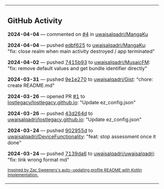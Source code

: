 <table><tr><td valign="top" width="100%">    

## GitHub Activity

**2024-04-04** — commented on [#4](https://github.com/uwaisalqadri/MangaKu/issues/4#issuecomment-2037419956) in [uwaisalqadri/MangaKu](https://github.com/uwaisalqadri/MangaKu)

**2024-04-04** — pushed [edbf625](https://github.com/uwaisalqadri/MangaKu/commits/edbf625688917d1362703791833b2bc63a9dae5c) to [uwaisalqadri/MangaKu](https://github.com/uwaisalqadri/MangaKu): "fix: close realm when main activity destroyed / app terminated"

**2024-04-02** — pushed [7415b93](https://github.com/uwaisalqadri/MusaicFM/commits/7415b9320b3e648e47b70b0511191c1212704940) to [uwaisalqadri/MusaicFM](https://github.com/uwaisalqadri/MusaicFM): "fix: remove default values and get bundle identifier directly"

**2024-03-31** — pushed [9e1e270](https://github.com/uwaisalqadri/Gist/commits/9e1e2701a2f74cbf10f3c9ba5de30ee09c677f9c) to [uwaisalqadri/Gist](https://github.com/uwaisalqadri/Gist): "chore: create README.md"

**2024-03-26** — opened PR [#1](https://github.com/lostlegacy/lostlegacy.github.io/pull/1) to [lostlegacy/lostlegacy.github.io](https://github.com/lostlegacy/lostlegacy.github.io): "Update ez_config.json"

**2024-03-26** — pushed [43d264d](https://github.com/uwaisalqadri/lostlegacy.github.io/commits/43d264d04d56e871e5e54c3817305026d617356d) to [uwaisalqadri/lostlegacy.github.io](https://github.com/uwaisalqadri/lostlegacy.github.io): "Update ez_config.json"

**2024-03-24** — pushed [902955d](https://github.com/uwaisalqadri/DeviceFunctionality/commits/902955d2f2ea2670e444b639f4286e74ad2aa5bb) to [uwaisalqadri/DeviceFunctionality](https://github.com/uwaisalqadri/DeviceFunctionality): "feat: stop assessment once it done"

**2024-03-24** — pushed [7139da6](https://github.com/uwaisalqadri/uwaisalqadri/commits/7139da641533a7c3b1ced64741a1c835a3c5f407) to [uwaisalqadri/uwaisalqadri](https://github.com/uwaisalqadri/uwaisalqadri): "fix: link wrong format md"
                
<sub><a href="https://github.com/ZacSweers/ZacSweers/">Inspired by Zac Sweeners's auto-updating profile README with Kotlin Implementation.</a></sub>
        